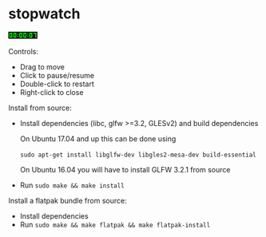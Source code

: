 # stopwatch

![Screenshot](screenshot.png)

Controls:
* Drag to move
* Click to pause/resume
* Double-click to restart
* Right-click to close

Install from source:
* Install dependencies (libc, glfw >=3.2, GLESv2) and build dependencies
  
  On Ubuntu 17.04 and up this can be done using
  
  `sudo apt-get install libglfw-dev libgles2-mesa-dev build-essential`
  
  On Ubuntu 16.04 you will have to install GLFW 3.2.1 from source

* Run `sudo make && make install`

Install a flatpak bundle from source:
* Install dependencies
* Run `sudo make && make flatpak && make flatpak-install`
